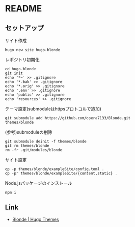 # README

## セットアップ

サイト作成

```shell
hugo new site hugo-blonde
```

レポジトリ初期化

```shell
cd hugo-blonde
git init
echo '*~' >> .gitignore
echo '*.bak' >> .gitignore
echo '*.orig' >> .gitignore
echo '.env' >> .gitignore
echo 'public' >> .gitignore
echo 'resources' >> .gitignore
```

テーマ設定(submoduleはhttpsプロトコルで追加)

```shell
git submodule add https://github.com/opera7133/Blonde.git themes/blonde
```

(参考)submoduleの削除

```shell
git submodule deinit -f themes/blonde
git rm themes/blonde
rm -fr .git/modules/blonde
```

サイト設定

```shell
cp -p themes/blonde/exampleSite/config.toml .
cp -pr themes/blonde/exampleSite/{content,static} .
```

Node.jsパッケージのインストール

```shell
npm i
```

## Link

* [Blonde \| Hugo Themes](https://themes.gohugo.io/blonde/)
